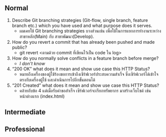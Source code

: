 ## Normal
1.  Describe Git branching strategies (Git-flow, single branch, feature branch etc.) which you have used and what purpose does it serves.
    - ผมเคยใช้ Git branching strategies บางส่วนเช่น เพื่อใช้ในการแยกการทำงานระหว่าง สาขาหลัก(Main) กับ สาขาพัฒนา(Develop). 
2.	How do you revert a commit that has already been pushed and made public? 
    - git revert <ตามด้วย commit ที่เขียนไว้เป็น code ใน log> 
3.	How do you normally solve conflicts in a feature branch before merge?
    - *I don't know*
4.	“200 OK” what does it mean and show use case this HTTP Status?
    - หมายถึงเครื่องของผู้ใช้ร้องขอการเข้าถึงเซิร์ฟเวอร์ประสบความสำเร็จ ซึ่งเซิร์ฟเวอร์ได้เข้าใจตรงกับเครื่องผู้ใช้ และดำเนินการไปอีกขั้นตอนได้
5.	“201 Created” what does it mean and show use case this HTTP Status?
    - คล้ายกับข้อ 4 แต่เมื่อรับคำขอสำเร็จ เซิร์ฟเวอร์จะเรียกทรัพยากร มาสร้างเว็บไซต์ เช่น หน้าต่างแรก (index.html)
## Intermediate

## Professional